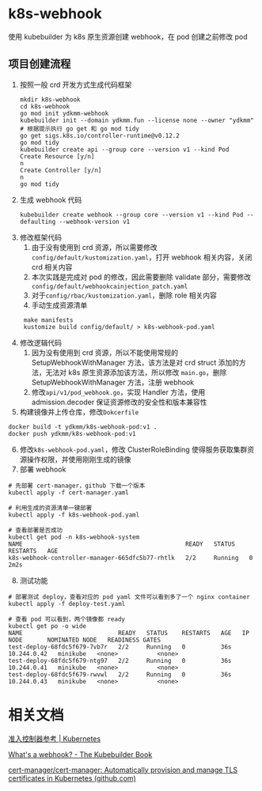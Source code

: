 # k8s-webhook
使用 kubebuilder 为 k8s 原生资源创建 webhook，在 pod 创建之前修改 pod

## 项目创建流程
1. 按照一般 crd 开发方式生成代码框架
    ```shell
    mkdir k8s-webhook
    cd k8s-webhook
    go mod init ydkmm-webhook
    kubebuilder init --domain ydkmm.fun --license none --owner "ydkmm"
    # 根据提示执行 go get 和 go mod tidy
    go get sigs.k8s.io/controller-runtime@v0.12.2
    go mod tidy
    kubebuilder create api --group core --version v1 --kind Pod
    Create Resource [y/n]
    n
    Create Controller [y/n]
    n
    go mod tidy
    ```
2. 生成 webhook 代码
    ```shell
    kubebuilder create webhook --group core --version v1 --kind Pod --defaulting --webhook-version v1
    ```
3. 修改框架代码
   1. 由于没有使用到 crd 资源，所以需要修改 `config/default/kustomization.yaml`，打开 webhook 相关内容，关闭 crd 相关内容
   2. 本次实践是完成对 pod 的修改，因此需要删除 validate 部分，需要修改`config/default/webhookcainjection_patch.yaml`
   3. 对于`config/rbac/kustomization.yaml`，删除 role 相关内容
   4. 手动生成资源清单
   ```shell
    make manifests
    kustomize build config/default/ > k8s-webhook-pod.yaml
    ```
4. 修改逻辑代码
   1. 因为没有使用到 crd 资源，所以不能使用常规的 SetupWebhookWithManager 方法，该方法是对 crd struct 添加的方法，无法对 k8s 原生资源添加该方法，所以修改 `main.go`，删除 SetupWebhookWithManager 方法，注册 webhook
   2. 修改`api/v1/pod_webhook.go`，实现 Handler 方法，使用 admission.decoder 保证资源修改的安全性和版本兼容性
5. 构建镜像并上传仓库，修改`Dokcerfile`
```shell
docker build -t ydkmm/k8s-webhook-pod:v1 .
docker push ydkmm/k8s-webhook-pod:v1
```
6. 修改`k8s-webhook-pod.yaml`，修改 ClusterRoleBinding 使得服务获取集群资源操作权限，并使用刚刚生成的镜像
7. 部署 webhook
```shell
# 先部署 cert-manager，github 下载一个版本
kubectl apply -f cert-manager.yaml

# 利用生成的资源清单一键部署
kubectl apply -f k8s-webhook-pod.yaml

# 查看部署是否成功
kubectl get pod -n k8s-webhook-system
NAME                                              READY   STATUS    RESTARTS   AGE
k8s-webhook-controller-manager-665dfc5b77-rhtlk   2/2     Running   0          2m2s
```
8. 测试功能
```shell
# 部署测试 deploy，查看对应的 pod yaml 文件可以看到多了一个 nginx container
kubectl apply -f deploy-test.yaml

# 查看 pod 可以看到，两个镜像都 ready
kubectl get po -o wide
NAME                           READY   STATUS    RESTARTS   AGE   IP            NODE       NOMINATED NODE   READINESS GATES
test-deploy-68fdc5f679-7vb7r   2/2     Running   0          36s   10.244.0.42   minikube   <none>           <none>
test-deploy-68fdc5f679-ntg97   2/2     Running   0          36s   10.244.0.41   minikube   <none>           <none>
test-deploy-68fdc5f679-rwvwl   2/2     Running   0          36s   10.244.0.43   minikube   <none>           <none>
```
# 相关文档
[准入控制器参考 | Kubernetes](https://kubernetes.io/zh-cn/docs/reference/access-authn-authz/admission-controllers/)

[What's a webhook? - The Kubebuilder Book](https://book.kubebuilder.io/reference/webhook-overview)

[cert-manager/cert-manager: Automatically provision and manage TLS certificates in Kubernetes (github.com)](https://github.com/cert-manager/cert-manager/)
